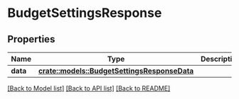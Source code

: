 # BudgetSettingsResponse

## Properties

Name | Type | Description | Notes
------------ | ------------- | ------------- | -------------
**data** | [**crate::models::BudgetSettingsResponseData**](BudgetSettingsResponse_data.md) |  | 

[[Back to Model list]](../README.md#documentation-for-models) [[Back to API list]](../README.md#documentation-for-api-endpoints) [[Back to README]](../README.md)



